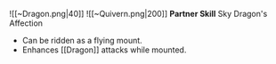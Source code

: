 
![[~Dragon.png|40]]
![[~Quivern.png|200]]
**Partner Skill**
Sky Dragon's Affection
- Can be ridden as a flying mount.
- Enhances [[Dragon]] attacks while mounted.